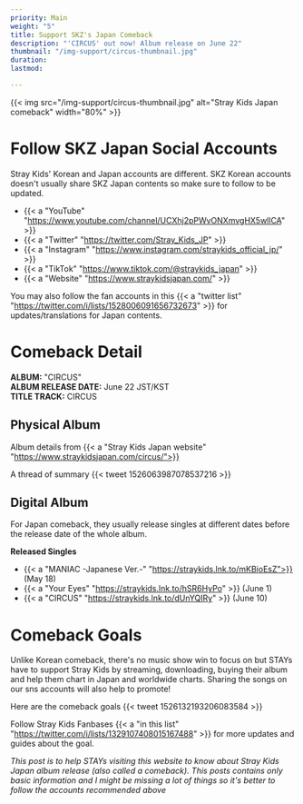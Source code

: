 ```yaml
---
priority: Main
weight: "5"
title: Support SKZ's Japan Comeback
description: "'CIRCUS' out now! Album release on June 22"
thumbnail: "/img-support/circus-thumbnail.jpg"
duration: 
lastmod: 

---
```

{{< img src="/img-support/circus-thumbnail.jpg" alt="Stray Kids Japan comeback" width="80%" >}}

# Follow SKZ Japan Social Accounts

Stray Kids' Korean and Japan accounts are different. SKZ Korean accounts doesn't usually share SKZ Japan contents so make sure to follow to be updated.

* {{< a "YouTube" "https://www.youtube.com/channel/UCXhj2pPWvONXmvgHX5wllCA" >}}
* {{< a "Twitter" "https://twitter.com/Stray_Kids_JP" >}}
* {{< a "Instagram" "https://www.instagram.com/straykids_official_jp/" >}}
* {{< a "TikTok" "https://www.tiktok.com/@straykids_japan" >}}
* {{< a "Website" "https://www.straykidsjapan.com/" >}}

You may also follow the fan accounts in this {{< a "twitter list" "https://twitter.com/i/lists/1528006091656732673" >}} for updates/translations for Japan contents.

# Comeback Detail

**ALBUM:** "CIRCUS"  
**ALBUM RELEASE DATE:** June 22 JST/KST  
**TITLE TRACK:** CIRCUS

## Physical Album

Album details from {{< a "Stray Kids Japan website" "https://www.straykidsjapan.com/circus/">}}

A thread of summary
{{< tweet 1526063987078537216 >}}

## Digital Album

For Japan comeback, they usually release singles at different dates before the release date of the whole album.

**Released Singles**

* {{< a "MANIAC -Japanese Ver.-" "https://straykids.lnk.to/mKBioEsZ">}} (May 18)
* {{< a "Your Eyes" "https://straykids.lnk.to/hSR6HyPo" >}} (June 1)
* {{< a "CIRCUS" "https://straykids.lnk.to/dUnYQIRy" >}} (June 10)

# Comeback Goals

Unlike Korean comeback, there's no music show win to focus on but STAYs have to support Stray Kids by streaming, downloading, buying their album and help them chart in Japan and worldwide charts. Sharing the songs on our sns accounts will also help to promote!

Here are the comeback goals
{{< tweet 1526132193206083584 >}}

Follow Stray Kids Fanbases {{< a "in this list" "https://twitter.com/i/lists/1329107408015167488" >}} for more updates and guides about the goal.

_This post is to help STAYs visiting this website to know about Stray Kids Japan album release (also called a comeback). This posts contains only basic information and I might be missing a lot of things so it's better to follow the accounts recommended above_
